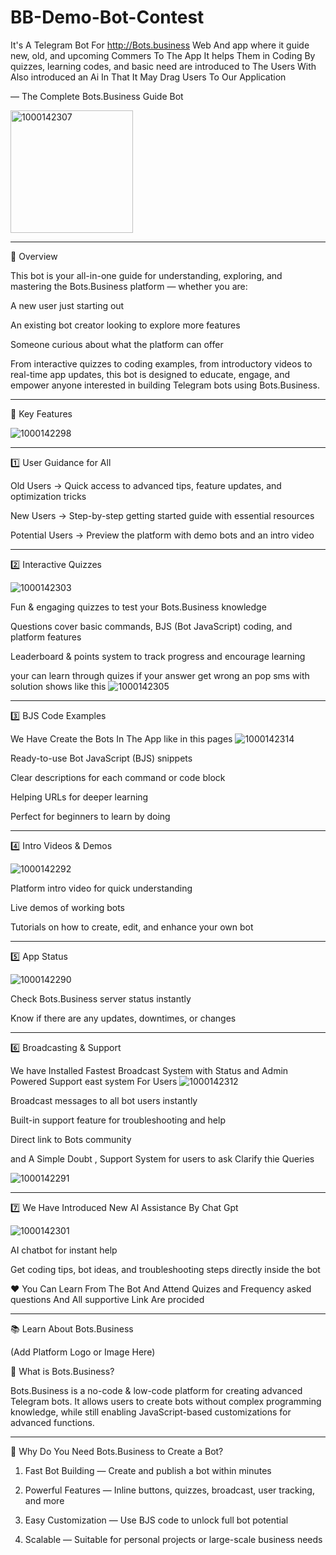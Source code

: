 # BB-Demo-Bot-Contest
It's A Telegram Bot For http://Bots.business Web And app where it guide new, old, and upcoming Commers To The App It helps Them in Coding By quizzes, learning codes, and basic need are introduced to The Users With Also introduced an Ai In That It May Drag  Users To Our Application 


 — The Complete Bots.Business Guide Bot

<img width="196" height="196" alt="1000142307" src="https://github.com/user-attachments/assets/92e1b4ab-86bb-43a5-ba36-59b3c0659cc9" />



---

📌 Overview

This bot is your all-in-one guide for understanding, exploring, and mastering the Bots.Business platform — whether you are:

A new user just starting out

An existing bot creator looking to explore more features

Someone curious about what the platform can offer


From interactive quizzes to coding examples, from introductory videos to real-time app updates, this bot is designed to educate, engage, and empower anyone interested in building Telegram bots using Bots.Business.


---

🔹 Key Features

![1000142298](https://github.com/user-attachments/assets/eaca1659-2231-4906-9a6a-a0be40067e68)

---

1️⃣ User Guidance for All


Old Users → Quick access to advanced tips, feature updates, and optimization tricks

New Users → Step-by-step getting started guide with essential resources

Potential Users → Preview the platform with demo bots and an intro video



---

2️⃣ Interactive Quizzes

![1000142303](https://github.com/user-attachments/assets/bb6b22bd-b447-42b0-92f3-3dab123fcaab)


Fun & engaging quizzes to test your Bots.Business knowledge

Questions cover basic commands, BJS (Bot JavaScript) coding, and platform features

Leaderboard & points system to track progress and encourage learning

 your can learn through quizes if your answer get wrong an pop sms with solution shows like this 
 ![1000142305](https://github.com/user-attachments/assets/d7a55c4d-06d1-476b-a3e6-ae983fdb7f7f)



---

3️⃣ BJS Code Examples

We Have Create the Bots In The App like in this pages
![1000142314](https://github.com/user-attachments/assets/93941f29-b053-41d6-a58a-644557290335)


Ready-to-use Bot JavaScript (BJS) snippets

Clear descriptions for each command or code block

Helping URLs for deeper learning

Perfect for beginners to learn by doing



---

4️⃣ Intro Videos & Demos

![1000142292](https://github.com/user-attachments/assets/1e44033d-3aac-4908-882c-06eb888709d9)


Platform intro video for quick understanding

Live demos of working bots

Tutorials on how to create, edit, and enhance your own bot



---

5️⃣ App Status

![1000142290](https://github.com/user-attachments/assets/4e3f6406-2997-49e2-983a-c161d58699ca)


Check Bots.Business server status instantly

Know if there are any updates, downtimes, or changes



---

6️⃣ Broadcasting & Support

We have Installed Fastest Broadcast System with Status and Admin Powered Support east system For Users
![1000142312](https://github.com/user-attachments/assets/09d535bf-fa72-483a-974e-0b339679e065)



Broadcast messages to all bot users instantly

Built-in support feature for troubleshooting and help

Direct link to Bots  community

and A Simple Doubt , Support System for users to ask Clarify thie Queries 

![1000142291](https://github.com/user-attachments/assets/149c3137-fff3-46ab-9c30-9e854f4c48e9)



---

7️⃣ We Have Introduced New AI Assistance By Chat Gpt

![1000142301](https://github.com/user-attachments/assets/2985e181-a0d5-40e9-82c6-a4cccedc7e0d)


 AI chatbot for instant help

Get coding tips, bot ideas, and troubleshooting steps directly inside the bot

♥️ You Can Learn From The Bot And Attend Quizes and Frequency asked questions And All supportive Link Are procided

---

📚 Learn About Bots.Business

(Add Platform Logo or Image Here)

🔹 What is Bots.Business?

Bots.Business is a no-code & low-code platform for creating advanced Telegram bots.
It allows users to create bots without complex programming knowledge, while still enabling JavaScript-based customizations for advanced functions.


---

🔹 Why Do You Need Bots.Business to Create a Bot?

1. Fast Bot Building — Create and publish a bot within minutes


2. Powerful Features — Inline buttons, quizzes, broadcast, user tracking, and more


3. Easy Customization — Use BJS code to unlock full bot potential


4. Scalable — Suitable for personal projects or large-scale business needs
